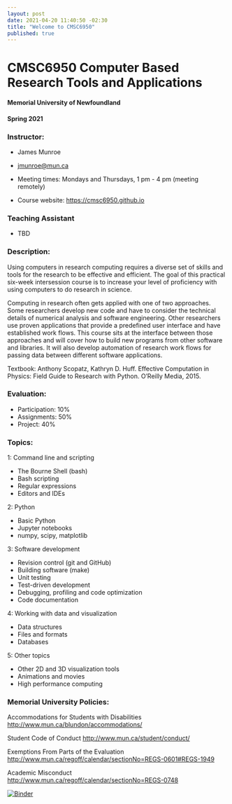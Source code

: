 ```yaml
---
layout: post
date: 2021-04-20 11:40:50 -02:30
title: "Welcome to CMSC6950"
published: true
---
```



# CMSC6950  Computer Based Research Tools and Applications
#### Memorial University of Newfoundland
#### Spring 2021

### Instructor:
- James Munroe
- jmunroe@mun.ca

- Meeting times: Mondays and Thursdays, 1 pm - 4 pm (meeting remotely)
* Course website: https://cmsc6950.github.io

### Teaching Assistant
- TBD

### Description:

Using computers in research computing requires a diverse set of skills and tools for the research to be effective and efficient.  The goal of this practical six-week intersession course is to increase your level of proficiency with using computers to do research in science.  

Computing in research often gets applied with one of two approaches.  Some researchers develop new code and have to consider the technical details of numerical analysis and software engineering.  Other researchers use proven applications that provide a predefined user interface and have established work flows.  This course sits at the interface between those approaches and will cover how to build new programs from other software and libraries.  It will also develop automation of research work flows for passing data between different software applications.

Textbook:  Anthony Scopatz, Kathryn D. Huff.  Effective Computation in Physics: Field Guide to Research with Python. O’Reilly Media, 2015.

### Evaluation:

- Participation: 10%
- Assignments:   50%
- Project:       40%

### Topics:

1: Command line and scripting
- The Bourne Shell (bash)
- Bash scripting
- Regular expressions
- Editors and IDEs

2: Python
- Basic Python
- Jupyter notebooks
- numpy, scipy, matplotlib

3: Software development
- Revision control (git and GitHub)
- Building software (make)
- Unit testing
- Test-driven development
- Debugging, profiling and code optimization
- Code documentation

4: Working with data and visualization
- Data structures
- Files and formats
- Databases

5:  Other topics
- Other 2D and 3D visualization tools
- Animations and movies 
- High performance computing

### Memorial University Policies:

Accommodations for Students with Disabilities http://www.mun.ca/blundon/accommodations/

Student Code of Conduct http://www.mun.ca/student/conduct/

Exemptions From Parts of the Evaluation
http://www.mun.ca/regoff/calendar/sectionNo=REGS-0601#REGS-1949

Academic Misconduct http://www.mun.ca/regoff/calendar/sectionNo=REGS-0748

[![Binder](https://mybinder.org/badge.svg)](https://mybinder.org/v2/gh/cmsc6950/cmsc6950.github.io/master?filepath=lectures)
